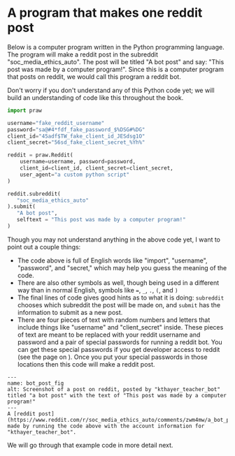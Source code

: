 # A program that makes one reddit post
Below is a computer program written in the Python programming language. The program will make a reddit post in the subreddit "soc_media_ethics_auto". The post will be titled "A bot post" and say: "This post was made by a computer program!". Since this is a computer program that posts on reddit, we would call this program a reddit bot.

Don't worry if you don't understand any of this Python code yet; we will build an understanding of code like this throughout the book.

```python
import praw

username="fake_reddit_username"
password="sa@#4*fdf_fake_password_$%DSG#%DG"
client_id="45adf$TW_fake_client_id_JESdsg1O"
client_secret="56sd_fake_client_secret_%Yh%"

reddit = praw.Reddit(
    username=username, password=password,
    client_id=client_id, client_secret=client_secret,
    user_agent="a custom python script"
)

reddit.subreddit(
   "soc_media_ethics_auto"
).submit(
   "A bot post", 
   selftext = "This post was made by a computer program!"
)
```

Though you may not understand anything in the above code yet, I want to point out a couple things:
- The code above is full of English words like "import", "username", "password", and "secret," which may help you guess the meaning of the code.
- There are also other symbols as well, though being used in a different way than in normal English, symbols like ``=``, `_`, `.`, `(`, and `)`
- The final lines of code gives good hints as to what it is doing: `subreddit` chooses which subreddit the post will be made on, and `submit` has the information to submit as a new post.
- There are four pieces of text with random numbers and letters that include things like "username" and "client_secret" inside. These pieces of text are meant to be replaced with your reddit username and password and a pair of special passwords for running a reddit bot. You can get these special passwords if you get developer access to reddit (see the page on [](../../appendix/bot_set_ups/making_reddit_account.md)). Once you put your special passwords in those locations then this code will make a reddit post.

```{figure} bot_post.png
---
name: bot_post_fig
alt: Screenshot of a post on reddit, posted by "kthayer_teacher_bot" titled "a bot post" with the text of "This post was made by a computer program!"
---
A [reddit post](https://www.reddit.com/r/soc_media_ethics_auto/comments/zwm4mw/a_bot_post/) made by running the code above with the account information for "kthayer_teacher_bot".
```

We will go through that example code in more detail next.
